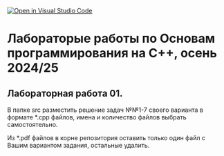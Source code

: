 [![Open in Visual Studio Code](https://classroom.github.com/assets/open-in-vscode-2e0aaae1b6195c2367325f4f02e2d04e9abb55f0b24a779b69b11b9e10269abc.svg)](https://classroom.github.com/online_ide?assignment_repo_id=17020009&assignment_repo_type=AssignmentRepo)
# Лабораторые работы по Основам программирования на C++, осень 2024/25

## Лабораторная работа 01.

В папке src разместить решение задач №№1-7 своего варианта в формате *.cpp файлов, имена и количество файлов выбрать самостоятельно.

Из *.pdf файлов в корне репозитория оставить только один файл с Вашим вариантом задания, остальные удалить.
